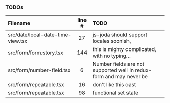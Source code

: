 ### TODOs
| Filename | line # | TODO
|:------|:------:|:------
| src/date/local-date-time-view.tsx | 27 | js-joda should support locales soonish,
| src/form/form.story.tsx | 144 | this is mighty complicated, with no typing...
| src/form/number-field.tsx | 6 | Number fields are not supported well in redux-form and may never be
| src/form/repeatable.tsx | 16 | don't like this cast
| src/form/repeatable.tsx | 98 | functional set state
